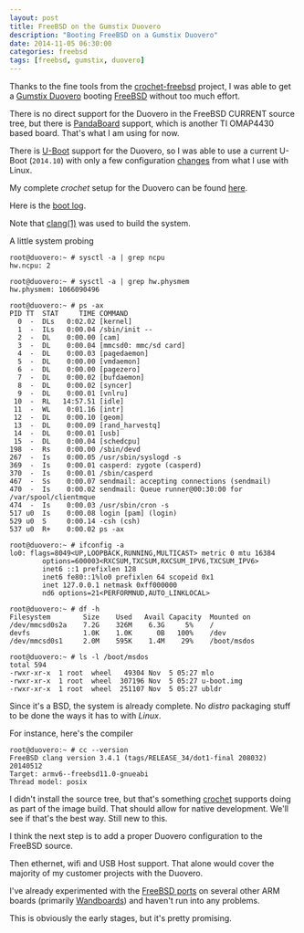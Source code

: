 ```yaml
---
layout: post
title: FreeBSD on the Gumstix Duovero
description: "Booting FreeBSD on a Gumstix Duovero"
date: 2014-11-05 06:30:00
categories: freebsd
tags: [freebsd, gumstix, duovero]
---
```


Thanks to the fine tools from the [crochet-freebsd][crochet-freebsd] project, I was able to get a [Gumstix Duovero][duovero] booting [FreeBSD][freebsd] without too much effort.

There is no direct support for the Duovero in the FreeBSD CURRENT source tree, but there is [PandaBoard][pandaboard] support, which is another TI OMAP4430 based board. That's what I am using for now.

There is [U-Boot][uboot] support for the Duovero, so I was able to use a current U-Boot (`2014.10`) with only a few configuration [changes][uboot-duovero-patch] from what I use with Linux.

My complete *crochet* setup for the Duovero can be found [here][crochet-duovero].

Here is the [boot log][duovero-boot-log].

Note that [clang(1)][clang] was used to build the system.

A little system probing

    root@duovero:~ # sysctl -a | grep ncpu
    hw.ncpu: 2

    root@duovero:~ # sysctl -a | grep hw.physmem
    hw.physmem: 1066090496

    root@duovero:~ # ps -ax
    PID TT  STAT     TIME COMMAND
      0  -  DLs   0:02.02 [kernel]
      1  -  ILs   0:00.04 /sbin/init --
      2  -  DL    0:00.00 [cam]
      3  -  DL    0:00.04 [mmcsd0: mmc/sd card]
      4  -  DL    0:00.03 [pagedaemon]
      5  -  DL    0:00.00 [vmdaemon]
      6  -  DL    0:00.00 [pagezero]
      7  -  DL    0:00.02 [bufdaemon]
      8  -  DL    0:00.02 [syncer]
      9  -  DL    0:00.01 [vnlru]
     10  -  RL   14:57.51 [idle]
     11  -  WL    0:01.16 [intr]
     12  -  DL    0:00.10 [geom]
     13  -  DL    0:00.09 [rand_harvestq]
     14  -  DL    0:00.01 [usb]
     15  -  DL    0:00.04 [schedcpu]
    198  -  Rs    0:00.00 /sbin/devd
    267  -  Is    0:00.05 /usr/sbin/syslogd -s
    369  -  Is    0:00.01 casperd: zygote (casperd)
    370  -  Is    0:00.01 /sbin/casperd
    467  -  Ss    0:00.07 sendmail: accepting connections (sendmail)
    470  -  Is    0:00.02 sendmail: Queue runner@00:30:00 for /var/spool/clientmque
    474  -  Is    0:00.03 /usr/sbin/cron -s
    517 u0  Is    0:00.08 login [pam] (login)
    529 u0  S     0:00.14 -csh (csh)
    537 u0  R+    0:00.02 ps -ax

    root@duovero:~ # ifconfig -a
    lo0: flags=8049<UP,LOOPBACK,RUNNING,MULTICAST> metric 0 mtu 16384
            options=600003<RXCSUM,TXCSUM,RXCSUM_IPV6,TXCSUM_IPV6>
            inet6 ::1 prefixlen 128
            inet6 fe80::1%lo0 prefixlen 64 scopeid 0x1
            inet 127.0.0.1 netmask 0xff000000
            nd6 options=21<PERFORMNUD,AUTO_LINKLOCAL>

    root@duovero:~ # df -h
    Filesystem        Size    Used   Avail Capacity  Mounted on
    /dev/mmcsd0s2a    7.2G    326M    6.3G     5%    /
    devfs             1.0K    1.0K      0B   100%    /dev
    /dev/mmcsd0s1     2.0M    595K    1.4M    29%    /boot/msdos

    root@duovero:~ # ls -l /boot/msdos
    total 594
    -rwxr-xr-x  1 root  wheel   49304 Nov  5 05:27 mlo
    -rwxr-xr-x  1 root  wheel  307196 Nov  5 05:27 u-boot.img
    -rwxr-xr-x  1 root  wheel  251107 Nov  5 05:27 ubldr

Since it's a BSD, the system is already complete. No *distro* packaging stuff to be done the ways it has to with *Linux*. 

For instance, here's the compiler

    root@duovero:~ # cc --version
    FreeBSD clang version 3.4.1 (tags/RELEASE_34/dot1-final 208032) 20140512
    Target: armv6--freebsd11.0-gnueabi
    Thread model: posix

I didn't install the source tree, but that's something [crochet][crochet-freebsd] supports doing as part of the image build. That should allow for native development. We'll see if that's the best way. Still new to this.

I think the next step is to add a proper Duovero configuration to the FreeBSD source. 

Then ethernet, wifi and USB Host support. That alone would cover the majority of my customer projects with the Duovero.

I've already experimented with the [FreeBSD ports][freebsd-ports] on several other ARM boards (primarily [Wandboards][wandboard]) and haven't run into any problems.

This is obviously the early stages, but it's pretty promising.


[crochet-freebsd]: https://github.com/kientzle/crochet-freebsd
[duovero]: https://store.gumstix.com/index.php/category/43/
[freebsd]: http://www.freebsd.org
[pandaboard]: http://www.pandaboard.org/
[uboot]: http://www.denx.de/wiki/U-Boot/
[uboot-duovero-patch]: https://github.com/scottellis/crochet-freebsd/tree/duovero/board/Duovero/files
[duovero-boot-log]: https://gist.github.com/scottellis/0413bd5198b94e74d319
[clang]: https://www.freebsd.org/cgi/man.cgi?query=clang&apropos=0&sektion=0&manpath=FreeBSD+11-current&arch=default&format=html
[freebsd-ports]: https://www.freebsd.org/ports/
[wandboard]: http://www.wandboard.org/
[crochet-duovero]: https://github.com/scottellis/crochet-freebsd/tree/duovero